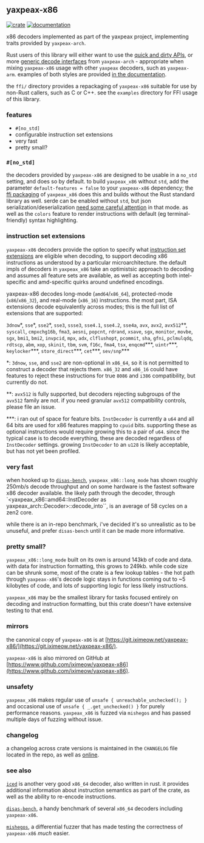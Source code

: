 ## yaxpeax-x86

[![crate](https://img.shields.io/crates/v/yaxpeax-x86.svg?logo=rust)](https://crates.io/crates/yaxpeax-x86)
[![documentation](https://docs.rs/yaxpeax-x86/badge.svg)](https://docs.rs/yaxpeax-x86)

x86 decoders implemented as part of the yaxpeax project, implementing traits provided by `yaxpeax-arch`.

Rust users of this library will either want to use the [quick and dirty APIs](https://docs.rs/yaxpeax-x86/latest/yaxpeax_x86/long_mode/struct.InstDecoder.html#method.decode_slice), or more [generic decode interfaces](https://docs.rs/yaxpeax-arch/latest/yaxpeax_arch/trait.Decoder.html#method.decode) from `yaxpeax-arch` - appropriate when mixing `yaxpeax-x86` usage with other `yaxpeax` decoders, such as `yaxpeax-arm`. examples of both styles are provided [in the documentation](https://docs.rs/yaxpeax-x86/).

the `ffi/` directory provides a repackaging of `yaxpeax-x86` suitable for use by non-Rust callers, such as C or C++. see the `examples` directory for FFI usage of this library.

### features

* `#[no_std]`
* configurable instruction set extensions
* very fast
* pretty small?

### `#[no_std]`
the decoders provided by `yaxpeax-x86` are designed to be usable in a `no_std` setting, and does so by default. to build `yaxpeax_x86` without `std`, add the parameter `default-features = false` to your `yaxpeax-x86` dependency; the [ffi packaging](https://git.iximeow.net/yaxpeax-x86/tree/ffi) of `yaxpeax_x86` does this and builds without the Rust standard library as well. serde can be enabled without `std`, but json serialization/deserialization [need some careful attention](https://serde.rs/no-std.html) in that mode. as well as the `colors` feature to render instructions with default (eg terminal-friendly) syntax highlighting.

### instruction set extensions
`yaxpeax-x86` decoders provide the option to specify what [instruction set extensions](http://git.iximeow.net/yaxpeax-x86/tree/src/long_mode/mod.rs#n1297) are eligible when decoding, to support decoding x86 instructions as understood by a particular microarchitecture. the default impls of decoders in `yaxpeax_x86` take an optimistsic approach to decoding and assumes all feature sets are available, as well as accepting both intel-specific and amd-specific quirks around undefined encodings.

yaxpeax-x86 decodes long-mode (`amd64`/`x86_64`), protected-mode (`x86`/`x86_32`), and real-mode (`x86_16`) instructions. the most part, ISA extensions decode equivalently across modes; this is the full list of extensions that are supported:

`3dnow`\*, `sse`\*, `sse2`\*, `sse3`, `ssse3`, `sse4.1`, `sse4.2`, `sse4a`, `avx`, `avx2`, `avx512`\*\*, `syscall`, `cmpxchg16b`, `fma3`, `aesni`, `popcnt`, `rdrand`, `xsave`, `sgx`, `monitor`, `movbe`, `sgx`, `bmi1`, `bmi2`, `invpcid`, `mpx`, `adx`, `clflushopt`, `pcommit`, `sha`, `gfni`, `pclmulqdq`, `rdtscp`, `abm`, `xop`, `skinit`, `tbm`, `svm`, `f16c`, `fma4`, `tsx`, `enqcmd`\*\*\*, `uintr`\*\*\*, `keylocker`\*\*\*, `store_direct`\*\*\*, `cet`\*\*\*, `sev/snp`\*\*\*

\*: `3dnow`, `sse`, and `sse2` are non-optional in `x86_64`, so it is not permitted to construct a decoder that rejects them. `x86_32` and `x86_16` could have features to reject these instructions for true `8086` and `i386` compatibility, but currently do not.

\*\*: `avx512` is fully supported, but decoders rejecting subgroups of the `avx512` family are not. if you need granular `avx512` compatibility controls, please file an issue.

\*\*\*: i ran out of space for feature bits. `InstDecoder` is currently a `u64` and all 64 bits are used for x86 features mapping to `cpuid` bits. supporting these as optional instructions would require growing this to a pair of `u64`. since the typical case is to decode everything, these are decoded regardless of `InstDecoder` settings. growing `InstDecoder` to an `u128` is likely acceptable, but has not yet been profiled.

### very fast
when hooked up to [`disas-bench`](https://github.com/iximeow/disas-bench#results), `yaxpeax_x86::long_mode` has shown roughly 250mb/s decode throughput and on some hardware is the fastest software x86 decoder available. the likely path through the decoder, through `<yaxpeax_x86::amd64::InstDecoder as yaxpeax_arch::Decoder>::decode_into``, is an average of 58 cycles on a zen2 core.

while there is an in-repo benchmark, i've decided it's so unrealistic as to be unuseful, and prefer `disas-bench` until it can be made more informative.

### pretty small?
`yaxpeax_x86::long_mode` built on its own is around 143kb of code and data. with data for instruction formatting, this grows to 249kb. while code size can be shrunk some, most of the crate is a few lookup tables - the hot path through `yaxpeax-x86`'s decode logic stays in functions coming out to ~5 kilobytes of code, and lots of supporting logic for less likely instructions.

`yaxpeax_x86` may be the smallest library for tasks focused entirely on decoding and instruction formatting, but this crate doesn't have extensive testing to that end.

### mirrors

the canonical copy of `yaxpeax-x86` is at [https://git.iximeow.net/yaxpeax-x86/](https://git.iximeow.net/yaxpeax-x86/).

`yaxpeax-x86` is also mirrored on GitHub at [https://www.github.com/iximeow/yaxpeax-x86](https://www.github.com/iximeow/yaxpeax-x86).

### unsafety
`yaxpeax_x86` makes regular use of `unsafe { unreachable_unchecked(); }` and occasional use of `unsafe { _.get_unchecked() }` for purely performance reasons. `yaxpeax_x86` is fuzzed via `mishegos` and has passed multiple days of fuzzing without issue.

### changelog
a changelog across crate versions is maintained in the `CHANGELOG` file located in the repo, as well as [online](https://git.iximeow.net/yaxpeax-x86/tree/CHANGELOG).

### see also

[`iced`](https://github.com/0xd4d/iced) is another very good `x86_64` decoder, also written in rust. it provides additional information about instruction semantics as part of the crate, as well as the ability to re-encode instructions.

[`disas-bench`](https://github.com/athre0z/disas-bench), a handy benchmark of several `x86_64` decoders including `yaxpeax-x86`.

[`mishegos`](https://github.com/trailofbits/mishegos/), a differential fuzzer that has made testing the correctness of `yaxpeax-x86` _much_ easier.
